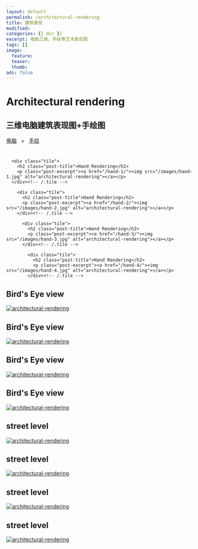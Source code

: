 ```yaml
---
layout: default
permalink: /architectural-rendering
title: 建筑表现
modified:
categories: {{ dir }}
excerpt: 电脑三维，手绘等艺术表现图
tags: []
image:
  feature:
  teaser:
  thumb:
ads: false  
---
```


<div class="page-lead" style="background-image:url(https://mmistakes.github.io/skinny-bones-jekyll/images/wood-texture-1600x800.jpg)">
  <div class="wrap page-lead-content">
    <h1>Architectural rendering</h1>
    <h2>三维电脑建筑表现图+手绘图</h2>
    <a href="/architectural-rendering" class="btn-inverse">电脑</a> &nbsp; + &nbsp; <a href="/architectural-rendering" class="btn-inverse">手绘</a>
  </div><!-- /.page-lead-content -->
</div><!-- /.page-lead -->

<div id="page-wrapper">
      <!--[if lt IE 9]><div class="upgrade notice-warning"><strong>Your browser is quite old!</strong> Why not <a href="http://whatbrowser.org/">upgrade to a newer one</a> to better enjoy this site?</div><![endif]-->

<div id="main" role="main">
  <div class="wrap">
    <div class="page-title">
    <h1></h1>
    </div>

<div class="archive-wrap">
  <div class="page-content">

      <div class="tile">
        <h2 class="post-title">Hand Rendering</h2>
        <p class="post-excerpt"><a href="/hand-1/"><img src="/images/hand-1.jpg" alt="architectural-rendering"></a></p>
      </div><!-- /.tile -->

        <div class="tile">
          <h2 class="post-title">Hand Rendering</h2>
          <p class="post-excerpt"><a href="/hand-2/"><img src="/images/hand-2.jpg" alt="architectural-rendering"></a></p>
        </div><!-- /.tile -->

          <div class="tile">
            <h2 class="post-title">Hand Rendering</h2>
            <p class="post-excerpt"><a href="/hand-3/"><img src="/images/hand-3.jpg" alt="architectural-rendering"></a></p>
          </div><!-- /.tile -->

            <div class="tile">
              <h2 class="post-title">Hand Rendering</h2>
              <p class="post-excerpt"><a href="/hand-4/"><img src="/images/hand-4.jpg" alt="architectural-rendering"></a></p>
            </div><!-- /.tile -->

  <div class="tile">
    <h2 class="post-title">Bird's Eye view</h2>
    <p class="post-excerpt"><a href="/bird-eye-1/"><img src="/images/bird1.jpg" alt="architectural-rendering"></a></p>
  </div><!-- /.tile -->

  <div class="tile">
    <h2 class="post-title">Bird's Eye view</h2>
    <p class="post-excerpt"><a href="/bird-eye-2/"><img src="/images/bird2.jpg" alt="architectural-rendering"></a></p>
  </div><!-- /.tile -->

  <div class="tile">
    <h2 class="post-title">Bird's Eye view</h2>
    <p class="post-excerpt"><a href="/bird-eye-3/"><img src="/images/bird3.jpg" alt="architectural-rendering"></a></p>
  </div><!-- /.tile -->

  <div class="tile">
    <h2 class="post-title">Bird's Eye view</h2>
    <p class="post-excerpt"><a href="/bird-eye-4/"><img src="/images/bird4.jpg" alt="architectural-rendering"></a></p>
  </div><!-- /.tile -->

  <div class="tile">
    <h2 class="post-title">street level</h2>
    <p class="post-excerpt"><a href="/street-level-1/"><img src="/images/street-level-1.jpg" alt="architectural-rendering"></a></p>
  </div><!-- /.tile -->

  <div class="tile">
    <h2 class="post-title">street level</h2>
    <p class="post-excerpt"><a href="/street-level-2/"><img src="/images/street-level-2.jpg" alt="architectural-rendering"></a></p>
  </div><!-- /.tile -->

  <div class="tile">
    <h2 class="post-title">street level</h2>
    <p class="post-excerpt"><a href="/street-level-3/"><img src="/images/street-level-3.jpg" alt="architectural-rendering"></a></p>
  </div><!-- /.tile -->

  <div class="tile">
    <h2 class="post-title">street level</h2>
    <p class="post-excerpt"><a href="/street-level-4/"><img src="/images/street-level-4.jpg" alt="architectural-rendering"></a></p>
  </div><!-- /.tile -->

  </div><!-- /.page-content -->
</div><!-- /.archive-wrap -->
</div><!-- /wrap -->
</div><!-- /main -->
</div> <!-- /page-wrapper -->
